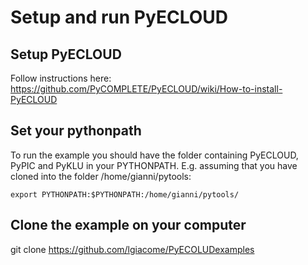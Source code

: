 # Setup and run PyECLOUD

## Setup PyECLOUD
Follow instructions here: https://github.com/PyCOMPLETE/PyECLOUD/wiki/How-to-install-PyECLOUD

## Set your pythonpath
To run the example you should have the folder containing PyECLOUD, PyPIC and PyKLU in your PYTHONPATH.
E.g. assuming that you have cloned into the folder /home/gianni/pytools:

```export PYTHONPATH:$PYTHONPATH:/home/gianni/pytools/```

## Clone the example on your computer
git clone https://github.com/lgiacome/PyECOLUDexamples


